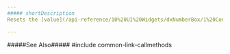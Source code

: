```yaml
---
##### shortDescription
Resets the [value](/api-reference/10%20UI%20Widgets/dxNumberBox/1%20Configuration/value.md '/Documentation/ApiReference/UI_Widgets/dxNumberBox/Configuration/#value') property to **null**.

---
```

#####See Also#####
#include common-link-callmethods